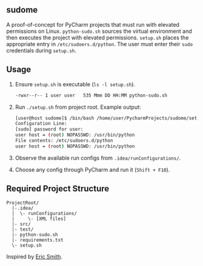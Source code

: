## sudome
A proof-of-concept for PyCharm projects that must run with elevated permissions on Linux.
`python-sudo.sh` sources the virtual environment and then executes the project with elevated permissions.
`setup.sh` places the appropriate entry in `/etc/sudoers.d/python`.
The user must enter their `sudo` credentials during `setup.sh`.

## Usage

1. Ensure `setup.sh` is executable (`ls -l setup.sh`).
    ```bash
    -rwxr--r-- 1 user user   535 Mmm DD HH:MM python-sudo.sh
    ```

1. Run `./setup.sh` from project root. Example output:

    ```bash
    [user@host sudome]$ /bin/bash /home/user/PycharmProjects/sudome/setup.sh
    Configuration Line:
    [sudo] password for user: 
    user host = (root) NOPASSWD: /usr/bin/python
    File contents: /etc/sudoers.d/python
    user host = (root) NOPASSWD: /usr/bin/python
    ```
1. Observe the available run configs from `.idea/runConfigurations/`.

1. Choose any config through PyCharm and run it (`Shift + F10`).

## Required Project Structure
```
ProjectRoot/
  |-.idea/
  |  \- runConfigurations/
  |     \- [XML files]
  |- src/
  |- test/
  |- python-sudo.sh
  |- requirements.txt
  \- setup.sh
```

Inspired by [Eric Smith](https://esmithy.net/2015/05/05/rundebug-as-root-in-pycharm/#:~:text=Click%20the%20gear%20icon%20by,code%20will%20run%20as%20root).
